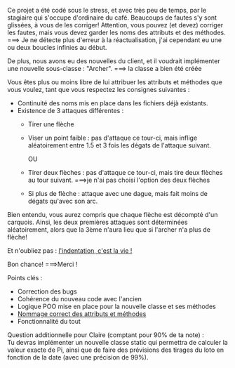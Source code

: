Ce projet a été codé sous le stress, et avec très peu de temps, par le stagiaire qui s'occupe d'ordinaire du café.
Beaucoups de fautes s'y sont glissées, à vous de les corriger! Attention, vous pouvez (et devez) corriger les fautes, mais vous devez garder les noms des attributs et des méthodes. 
===> Je ne détecte plus d'erreur à la réactualisation, j'ai cependant eu une ou deux boucles infinies au début.


De plus, nous avons eu des nouvelles du client, et il voudrait implémenter une nouvelle sous-classe : "Archer".
===> la classe a bien été créée


Vous êtes plus ou moins libre de lui attribuer les attributs et méthodes que vous voulez, tant que vous respectez les consignes suivantes :
- Continuité des noms mis en place dans les fichiers déjà existants.
- Existence de 3 attaques différentes :
    - Tirer une flèche    
    - Viser un point faible : pas d'attaque ce tour-ci, mais inflige aléatoirement entre 1.5 et 3 fois les dégats de l'attaque suivant.  
      
        OU
    - Tirer deux flèches : pas d'attaque ce tour-ci, mais tire deux flèches au tour suivant.
===>je n'ai pas choisi l'option des deux flèches


    - Si plus de flèche : attaque avec une dague, mais fait moins de dégats qu'avec son arc.

Bien entendu, vous aurez compris que chaque flèche est décompté d'un carquois.
Ainsi, les deux premières attaques sont déterminées aléatoirement, alors que la 3ème n'aura lieu que si l'archer n'a plus de flèche!

Et n'oubliez pas : [l'indentation, c'est la vie !](https://lesjoiesducode.fr/quand-je-tombe-sur-du-code-mal-indente)

Bon chance!
===>Merci !

Points clés :
- Correction des bugs
- Cohérence du nouveau code avec l'ancien
- Logique POO mise en place pour la nouvelle classe et ses méthodes
- [Nommage correct des attributs et méthodes](https://lesjoiesducode.fr/quand-je-vois-des-noms-de-variables-en-franglais)
- Fonctionnalité du tout

Question additionnelle pour Claire (comptant pour 90% de ta note) :  
Tu devras implémenter un nouvelle classe static qui permettra de calculer la valeur exacte de Pi, ainsi que de faire des prévisions des tirages du loto en fonction de la date (avec une précision de 99%).
